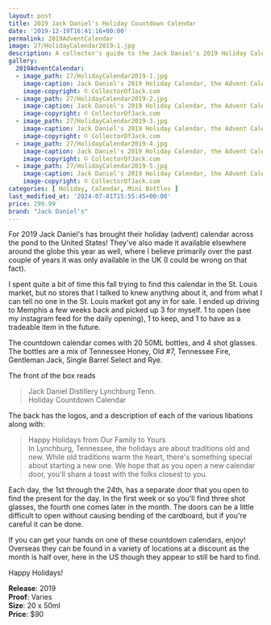 ```yaml
---
layout: post
title: 2019 Jack Daniel's Holiday Countdown Calendar
date: '2019-12-19T16:41:16+00:00'
permalink: 2019AdventCalendar
image: 27/HolidayCalendar2019-1.jpg
description: A collector's guide to the Jack Daniel's 2019 Holiday Calendar, the Advent Calendar finally makes it to the United States
gallery:
  2019AdventCalendar:
  - image_path: 27/HolidayCalendar2019-1.jpg
    image-caption: Jack Daniel's 2019 Holiday Calendar, the Advent Calendar finally makes it to the United States
    image-copyright: © CollectorOfJack.com
  - image_path: 27/HolidayCalendar2019-2.jpg
    image-caption: Jack Daniel's 2019 Holiday Calendar, the Advent Calendar finally makes it to the United States
    image-copyright: © CollectorOfJack.com
  - image_path: 27/HolidayCalendar2019-3.jpg
    image-caption: Jack Daniel's 2019 Holiday Calendar, the Advent Calendar finally makes it to the United States
    image-copyright: © CollectorOfJack.com
  - image_path: 27/HolidayCalendar2019-4.jpg
    image-caption: Jack Daniel's 2019 Holiday Calendar, the Advent Calendar finally makes it to the United States
    image-copyright: © CollectorOfJack.com
  - image_path: 27/HolidayCalendar2019-5.jpg
    image-caption: Jack Daniel's 2019 Holiday Calendar, the Advent Calendar finally makes it to the United States
    image-copyright: © CollectorOfJack.com
categories: [ Holiday, Calendar, Mini Bottles ]
last_modified_at: '2024-07-01T15:55:45+00:00'
price: 299.99
brand: "Jack Daniel's"
---
```


For 2019 Jack Daniel's has brought their holiday (advent) calendar across the pond to the United States! They've also made it available elsewhere around the globe this year as well, where I believe primarily over the past couple of years it was only available in the UK (I could be wrong on that fact).

I spent quite a bit of time this fall trying to find this calendar in the St. Louis market, but no stores that I talked to knew anything about it, and from what I can tell no one in the St. Louis market got any in for sale. I ended up driving to Memphis a few weeks back and picked up 3 for myself. 1 to open (see my instagram feed for the daily opening), 1 to keep, and 1 to have as a tradeable item in the future.

The countdown calendar comes with 20 50ML bottles, and 4 shot glasses. The bottles are a mix of Tennessee Honey, Old #7, Tennessee Fire, Gentleman Jack, Single Barrel Select and Rye.

The front of the box reads

> Jack Daniel Distillery Lynchburg Tenn.  
> Holiday Countdown Calendar

The back has the logos, and a description of each of the various libations along with: 
> Happy Holidays from Our Family to Yours  
> In Lynchburg, Tennessee, the holidays are about traditions old and new. While old traditions warm the heart, there's something special about starting a new one. We hope that as you open a new calendar door, you'll share a toast with the folks closest to you.

Each day, the 1st through the 24th, has a separate door that you open to find the present for the day. In the first week or so you'll find three shot glasses, the fourth one comes later in the month. The doors can be a little difficult to open without causing bending of the cardboard, but if you're careful it can be done. 

If you can get your hands on one of these countdown calendars, enjoy! Overseas they can be found in a variety of locations at a discount as the month is half over, here in the US though they appear to still be hard to find.

Happy Holidays!

**Release**: 2019  
**Proof**: Varies   
**Size**: 20 x 50ml  
**Price**: $90  
